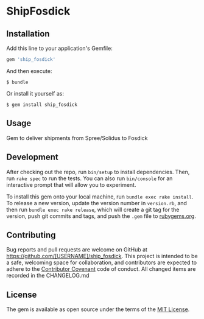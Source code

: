 # ShipFosdick

## Installation

Add this line to your application's Gemfile:

```ruby
gem 'ship_fosdick'
```

And then execute:

    $ bundle

Or install it yourself as:

    $ gem install ship_fosdick

## Usage

Gem to deliver shipments from Spree/Solidus to Fosdick

## Development

After checking out the repo, run `bin/setup` to install dependencies. 
Then, run `rake spec` to run the tests. You can also run `bin/console` for an interactive prompt that will allow you to experiment.

To install this gem onto your local machine, run `bundle exec rake install`.
To release a new version, 
update the version number in `version.rb`,
and then run `bundle exec rake release`, 
which will create a git tag for the version, 
push git commits and tags, 
and push the `.gem` file to [rubygems.org](https://rubygems.org).

## Contributing

Bug reports and pull requests are welcome on GitHub at https://github.com/[USERNAME]/ship_fosdick.
This project is intended to be a safe, 
welcoming space for collaboration, 
and contributors are expected to adhere to the [Contributor Covenant](http://contributor-covenant.org) code of conduct. 
All changed items are recorded in the CHANGELOG.md

## License

The gem is available as open source under the terms of the [MIT License](http://opensource.org/licenses/MIT).

